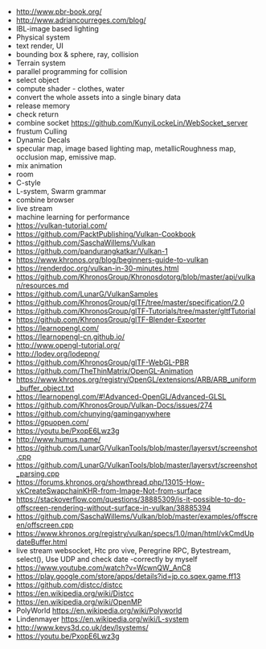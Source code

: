 - http://www.pbr-book.org/
- http://www.adriancourreges.com/blog/
- IBL-image based lighting
- Physical system
- text render, UI 
- bounding box & sphere, ray, collision
- Terrain system
- parallel programming for collision
- select object
- compute shader - clothes, water
- convert the whole assets into a single binary data
- release memory
- check return
- combine socket https://github.com/KunyiLockeLin/WebSocket_server
- frustum Culling
- Dynamic Decals
- specular map, image based lighting map, metallicRoughness map, occlusion map, emissive map.
- mix animation
- room
- C-style
- L-system, Swarm grammar
- combine browser
- live stream
- machine learning for performance
- https://vulkan-tutorial.com/
- https://github.com/PacktPublishing/Vulkan-Cookbook
- https://github.com/SaschaWillems/Vulkan
- https://github.com/pandurangkatkar/Vulkan-1
- https://www.khronos.org/blog/beginners-guide-to-vulkan
- https://renderdoc.org/vulkan-in-30-minutes.html
- https://github.com/KhronosGroup/Khronosdotorg/blob/master/api/vulkan/resources.md
- https://github.com/LunarG/VulkanSamples
- https://github.com/KhronosGroup/glTF/tree/master/specification/2.0
- https://github.com/KhronosGroup/glTF-Tutorials/tree/master/gltfTutorial
- https://github.com/KhronosGroup/glTF-Blender-Exporter
- https://learnopengl.com/
- https://learnopengl-cn.github.io/
- http://www.opengl-tutorial.org/
- http://lodev.org/lodepng/
- https://github.com/KhronosGroup/glTF-WebGL-PBR
- https://github.com/TheThinMatrix/OpenGL-Animation
- https://www.khronos.org/registry/OpenGL/extensions/ARB/ARB_uniform_buffer_object.txt
- https://learnopengl.com/#!Advanced-OpenGL/Advanced-GLSL
- https://github.com/KhronosGroup/Vulkan-Docs/issues/274
- https://github.com/chunying/gaminganywhere
- https://gpuopen.com/
- https://youtu.be/PxopE6Lwz3g
- http://www.humus.name/
- https://github.com/LunarG/VulkanTools/blob/master/layersvt/screenshot.cpp
- https://github.com/LunarG/VulkanTools/blob/master/layersvt/screenshot_parsing.cpp
- https://forums.khronos.org/showthread.php/13015-How-vkCreateSwapchainKHR-from-Image-Not-from-surface
- https://stackoverflow.com/questions/38885309/is-it-possible-to-do-offscreen-rendering-without-surface-in-vulkan/38885394
- https://github.com/SaschaWillems/Vulkan/blob/master/examples/offscreen/offscreen.cpp
- https://www.khronos.org/registry/vulkan/specs/1.0/man/html/vkCmdUpdateBuffer.html
- live stream websocket, Htc pro vive, Peregrine RPC, Bytestream, select(), Use UDP and check date -correctly by myself
- https://www.youtube.com/watch?v=WcwnQW_AnC8
- https://play.google.com/store/apps/details?id=jp.co.sqex.game.ff13
- https://github.com/distcc/distcc
- https://en.wikipedia.org/wiki/Distcc
- https://en.wikipedia.org/wiki/OpenMP
- PolyWorld https://en.wikipedia.org/wiki/Polyworld
- Lindenmayer https://en.wikipedia.org/wiki/L-system
- http://www.kevs3d.co.uk/dev/lsystems/
- https://youtu.be/PxopE6Lwz3g

